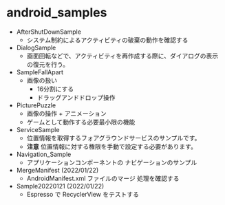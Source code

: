 # android_samples

- AfterShutDownSample
  - システム制約によるアクティビティの破棄の動作を確認する
- DialogSample
  - 画面回転などで、アクティビティを再作成する際に、ダイアログの表示の復元を行う。
- SampleFallApart
  - 画像の扱い
    - 16分割にする
    - ドラッグアンドドロップ操作
- PicturePuzzle
  - 画像の操作 + アニメーション
  - ゲームとして動作する必要最小限の機能
- ServiceSample
  - 位置情報を取得するフォアグラウンドサービスのサンプルです。
  - **注意** 位置情報に対する権限を手動で設定する必要があります。
- Navigation_Sample
  - アプリケーションコンポーネントの ナビゲーションのサンプル
- MergeManifest (2022/01/22)
  - AndroidManifest.xml ファイルのマージ 処理を確認する
- Sample20220121 (2022/01/22)
  - Espresso で RecyclerView をテストする
